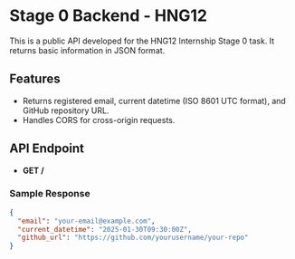 # Stage 0 Backend - HNG12

This is a public API developed for the HNG12 Internship Stage 0 task. It returns basic information in JSON format.

## Features
- Returns registered email, current datetime (ISO 8601 UTC format), and GitHub repository URL.
- Handles CORS for cross-origin requests.

## API Endpoint
- **GET /**

### **Sample Response**
```json
{
  "email": "your-email@example.com",
  "current_datetime": "2025-01-30T09:30:00Z",
  "github_url": "https://github.com/yourusername/your-repo"
}
